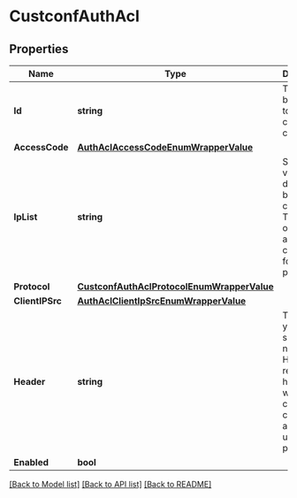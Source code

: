 # CustconfAuthAcl

## Properties

Name | Type | Description | Notes
------------ | ------------- | ------------- | -------------
**Id** | **string** | This is used by the API to perform conflict checking | [optional] 
**AccessCode** | [**AuthAclAccessCodeEnumWrapperValue**](AuthACLAccessCodeEnumWrapperValue.md) |  | [optional] 
**IpList** | **string** | String of values delimited by a &#39;,&#39; character. This is a list of IP addresses considered for this policy. | [optional] 
**Protocol** | [**CustconfAuthAclProtocolEnumWrapperValue**](custconfAuthACLProtocolEnumWrapperValue.md) |  | [optional] 
**ClientIPSrc** | [**AuthAclClientIpSrcEnumWrapperValue**](AuthACLClientIPSrcEnumWrapperValue.md) |  | [optional] 
**Header** | **string** | This allows you to specify the name of a HTTP request header which will contain the client IP address to use for this policy. | [optional] 
**Enabled** | **bool** |  | [optional] 

[[Back to Model list]](../README.md#documentation-for-models) [[Back to API list]](../README.md#documentation-for-api-endpoints) [[Back to README]](../README.md)


